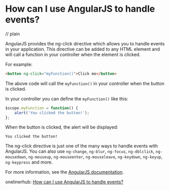 # How can I use AngularJS to handle events?
// plain

AngularJS provides the ng-click directive which allows you to handle events in your application. This directive can be added to any HTML element and will call a function in your controller when the element is clicked.

For example:

```html
<button ng-click="myFunction()">Click me</button>
```

The above code will call the `myFunction()` in your controller when the button is clicked.

In your controller you can define the `myFunction()` like this:

```javascript
$scope.myFunction = function() {
    alert('You clicked the button!');
};
```

When the button is clicked, the alert will be displayed:

```
You clicked the button!
```

The ng-click directive is just one of the many ways to handle events with AngularJS. You can also use `ng-change`, `ng-blur`, `ng-focus`, `ng-dblclick`, `ng-mousedown`, `ng-mouseup`, `ng-mouseenter`, `ng-mouseleave`, `ng-keydown`, `ng-keyup`, `ng-keypress` and more.

For more information, see the [AngularJS documentation](https://docs.angularjs.org/api/ng/directive/ngClick).

onelinerhub: [How can I use AngularJS to handle events?](https://onelinerhub.com/angularjs/how-can-i-use-angularjs-to-handle-events)